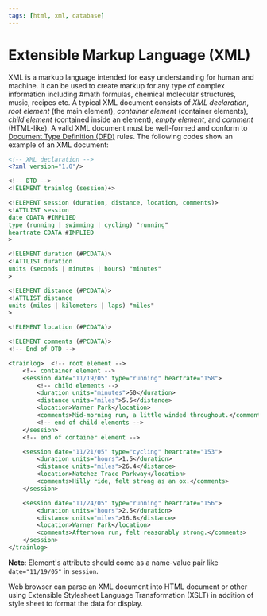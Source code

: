 ```yaml
---
tags: [html, xml, database]
---
```


# Extensible Markup Language (XML)

XML is a markup language intended for easy understanding for human and machine.
It can be used to create markup for any type of complex information including
#math formulas, chemical molecular structures, music, recipes etc. A typical XML
document consists of *XML declaration*, *root element* (the main element),
*container element* (container elements), *child element* (contained inside an
element), *empty element*, and *comment* (HTML-like). A valid XML document must
be well-formed and conform to [Document Type Definition (DFD)](202305290836.md)
rules. The following codes show an example of an XML document:

```xml
<!-- XML declaration -->
<?xml version="1.0"/>

<!-- DTD -->
<!ELEMENT trainlog (session)+>

<!ELEMENT session (duration, distance, location, comments)>
<!ATTLIST session
date CDATA #IMPLIED
type (running | swimming | cycling) "running"
heartrate CDATA #IMPLIED
>

<!ELEMENT duration (#PCDATA)>
<!ATTLIST duration
units (seconds | minutes | hours) "minutes"
>

<!ELEMENT distance (#PCDATA)>
<!ATTLIST distance
units (miles | kilometers | laps) "miles"
>

<!ELEMENT location (#PCDATA)>

<!ELEMENT comments (#PCDATA)>
<!-- End of DTD -->

<trainlog>  <!-- root element -->
    <!-- container element -->
    <session date="11/19/05" type="running" heartrate="158">
        <!-- child elements -->
        <duration units="minutes">50</duration>
        <distance units="miles">5.5</distance>
        <location>Warner Park</location>
        <comments>Mid-morning run, a little winded throughout.</comments>
        <!-- end of child elements -->
    </session>
    <!-- end of container element -->

    <session date="11/21/05" type="cycling" heartrate="153">
        <duration units="hours">1.5</duration>
        <distance units="miles">26.4</distance>
        <location>Natchez Trace Parkway</location>
        <comments>Hilly ride, felt strong as an ox.</comments>
    </session>

    <session date="11/24/05" type="running" heartrate="156">
        <duration units="hours">2.5</duration>
        <distance units="miles">16.8</distance>
        <location>Warner Park</location>
        <comments>Afternoon run, felt reasonably strong.</comments>
    </session>
</trainlog>
```

**Note**: Element's attribute should come as a name-value pair like
`date="11/19/05"` in `session`.

Web browser can parse an XML document into HTML document or other using
Extensible Stylesheet Language Transformation (XSLT) in addition of style sheet
to format the data for display.

